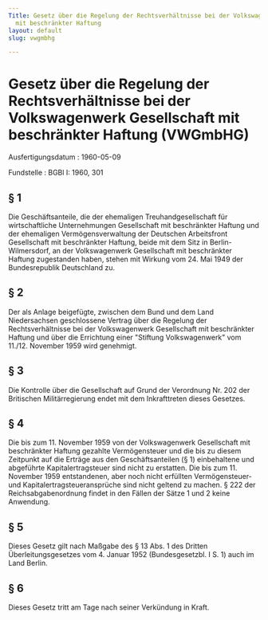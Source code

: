 ```yaml
---
Title: Gesetz über die Regelung der Rechtsverhältnisse bei der Volkswagenwerk Gesellschaft
  mit beschränkter Haftung
layout: default
slug: vwgmbhg

---
```


# Gesetz über die Regelung der Rechtsverhältnisse bei der Volkswagenwerk Gesellschaft mit beschränkter Haftung (VWGmbHG)

Ausfertigungsdatum
:   1960-05-09

Fundstelle
:   BGBl I: 1960, 301



## § 1

Die Geschäftsanteile, die der ehemaligen Treuhandgesellschaft für
wirtschaftliche Unternehmungen Gesellschaft mit beschränkter Haftung
und der ehemaligen Vermögensverwaltung der Deutschen Arbeitsfront
Gesellschaft mit beschränkter Haftung, beide mit dem Sitz in Berlin-
Wilmersdorf, an der Volkswagenwerk Gesellschaft mit beschränkter
Haftung zugestanden haben, stehen mit Wirkung vom 24. Mai 1949 der
Bundesrepublik Deutschland zu.


## § 2

Der als Anlage beigefügte, zwischen dem Bund und dem Land
Niedersachsen geschlossene Vertrag über die Regelung der
Rechtsverhältnisse bei der Volkswagenwerk Gesellschaft mit
beschränkter Haftung und über die Errichtung einer "Stiftung
Volkswagenwerk" vom 11./12. November 1959 wird genehmigt.


## § 3

Die Kontrolle über die Gesellschaft auf Grund der Verordnung Nr. 202
der Britischen Militärregierung endet mit dem Inkrafttreten dieses
Gesetzes.


## § 4

Die bis zum 11. November 1959 von der Volkswagenwerk Gesellschaft mit
beschränkter Haftung gezahlte Vermögensteuer und die bis zu diesem
Zeitpunkt auf die Erträge aus den Geschäftsanteilen (§ 1) einbehaltene
und abgeführte Kapitalertragsteuer sind nicht zu erstatten. Die bis
zum 11. November 1959 entstandenen, aber noch nicht erfüllten
Vermögensteuer- und Kapitalertragsteueransprüche sind nicht geltend zu
machen.
§ 222 der Reichsabgabenordnung              findet in den Fällen der
Sätze 1 und 2 keine Anwendung.


## § 5

Dieses Gesetz gilt nach Maßgabe des § 13 Abs. 1 des Dritten
Überleitungsgesetzes vom 4. Januar 1952 (Bundesgesetzbl. I S. 1) auch
im Land Berlin.


## § 6

Dieses Gesetz tritt am Tage nach seiner Verkündung in Kraft.

